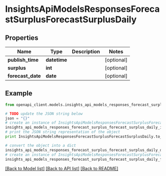 # InsightsApiModelsResponsesForecastSurplusForecastSurplusDaily


## Properties
Name | Type | Description | Notes
------------ | ------------- | ------------- | -------------
**publish_time** | **datetime** |  | [optional] 
**surplus** | **int** |  | [optional] 
**forecast_date** | **date** |  | [optional] 

## Example

```python
from openapi_client.models.insights_api_models_responses_forecast_surplus_forecast_surplus_daily import InsightsApiModelsResponsesForecastSurplusForecastSurplusDaily

# TODO update the JSON string below
json = "{}"
# create an instance of InsightsApiModelsResponsesForecastSurplusForecastSurplusDaily from a JSON string
insights_api_models_responses_forecast_surplus_forecast_surplus_daily_instance = InsightsApiModelsResponsesForecastSurplusForecastSurplusDaily.from_json(json)
# print the JSON string representation of the object
print InsightsApiModelsResponsesForecastSurplusForecastSurplusDaily.to_json()

# convert the object into a dict
insights_api_models_responses_forecast_surplus_forecast_surplus_daily_dict = insights_api_models_responses_forecast_surplus_forecast_surplus_daily_instance.to_dict()
# create an instance of InsightsApiModelsResponsesForecastSurplusForecastSurplusDaily from a dict
insights_api_models_responses_forecast_surplus_forecast_surplus_daily_form_dict = insights_api_models_responses_forecast_surplus_forecast_surplus_daily.from_dict(insights_api_models_responses_forecast_surplus_forecast_surplus_daily_dict)
```
[[Back to Model list]](../README.md#documentation-for-models) [[Back to API list]](../README.md#documentation-for-api-endpoints) [[Back to README]](../README.md)


